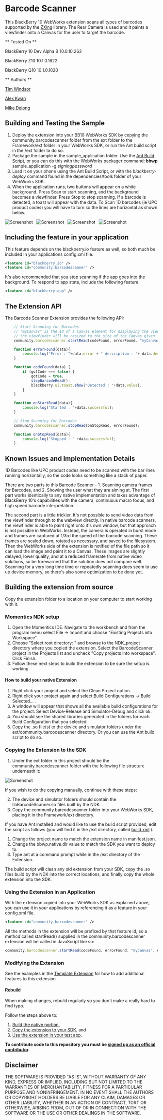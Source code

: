 Barcode Scanner
===============

This BlackBerry 10 WebWorks extension scans all types of barcodes supported by the [ZXing](https://github.com/blackberry/zxing) library. The Rear Camera is used and it paints a viewfinder onto a Canvas for the user to target the barcode.

** Tested On **

BlackBerry 10 Dev Alpha B 10.0.10.263

BlackBerry Z10 10.1.0.1622

BlackBerry Q10 10.1.0.1020

** Authors **

[Tim Windsor](https://github.com/timwindso)

[Alex Kwan](https://github.com/greentea0)

[Mike Delong](https://github.com/mdelong)

## Building and Testing the Sample

1. Deploy the extension into your BB10 WebWorks SDK by copying the community.barcodescanner folder from the ext folder to the Framework/ext folder in your WebWorks SDK, or run the Ant build script in the /ext folder to do so.
2. Package the sample in the sample\_application folder. Use the [Ant Build Script](https://github.com/blackberry/BB10-WebWorks-Community-Samples/tree/master/Ant-Build-Script), or you can do this with the WebWorks packager command:
	__bbwp__ sample\_application -g _signingpassword_
3. Load it on your phone using the Ant Build Script, or with the _blackberry-deploy_ command found in the dependencies/tools folder of your WebWorks SDK.
4. When the application runs, two buttons will appear on a white background. Press Scan to start scanning, and the background becomes a viewfinder. Press Stop to stop scanning. If a barcode is detected, a toast will appear with the data. To Scan 1D barcodes (ie UPC product codes) you will have to turn so the lines are horizontal as shown below.

![Screenshot](screenshot1.png) &nbsp;
![Screenshot](screenshot2.png) &nbsp;
![Screenshot](screenshot3.png) &nbsp;
![Screenshot](screenshot4.png)

## Including the feature in your application
This feature depends on the blackberry.io feature as well, so both much be included in your applications config.xml file.
```xml
<feature id="blackberry.io" />
<feature id="community.barcodescanner" />
```

It's also recommended that you stop scanning if the app goes into the background. To respond to app state, include the following feature:
```xml
<feature id="blackberry.app" />
```

## The Extension API
The Barcode Scanner Extension provides the following API:

```javascript
	// Start Scanning for Barcodes
	// "myCanvas" is the ID of a Canvas element for displaying the viewfinder
	// the viewfinder will be resized to the size of the Canvas given
	community.barcodescanner.startRead(codeFound, errorFound, "myCanvas", onStartRead);

	function errorFound(data){
		console.log("Error : "+data.error + " description : "+ data.description);
	}

	function codeFound(data) {
		if (gotCode === false) {
			gotCode = true;
			stopBarcodeRead();
			blackberry.ui.toast.show("Detected : "+data.value);
		}
	}

	function onStartRead(data){
		console.log("Started : "+data.successful);
	}

	// Stop Scanning for Barcodes
	community.barcodescanner.stopRead(onStopRead, errorFound);

	function onStopRead(data){
		console.log("Stopped : " +data.successful);
	}
```

## Known Issues and Implementation Details

1D Barcodes like UPC product codes need to be scanned with the bar lines running horizontally, so the code looks something like a stack of paper.

There are two parts to this Barcode Scanner - 1. Scanning camera frames for Barcodes, and 2. Showing the user what they are aiming at.
The first part works identically to any native implementation and takes advantage of BlackBerry 10's capabilities with the camera, continuous macro focus, and high speed barcode interpretation.

The second part is a little trickier.
It's not possible to send video data from the viewfinder through to the webview directly. In native barcode scanners, the viewfinder is able to paint right onto it's own window, but that approach is not possible in WebWorks. Instead, the camera is operated in burst mode and frames are captured at 1/3rd the speed of the barcode scanning. These frames are scaled down, rotated as necessary, and saved to the filesystem. Then the WebWorks side of the extension is notified of the file path so it can load the image and paint it to a Canvas. These images are slightly delayed, lower quality, and at a reduced framerate from native video solutions, so be forewarned that the solution does not compare well. Scanning for a very long time time or repeatedly scanning does seem to use up device memory, so there's also some optimization to be done yet.

## Building the extension from source

Copy the extension folder to a location on your computer to start working with it.

### Momentics NDK setup

1. Open the Momentics IDE. Navigate to the workbench and from the program menu
select File -> Import and choose "Existing Projects into Workspace".
2. Choose "Select root directory: " and browse to the NDK_project directory where you copied the extension. Select the BarcodeScanner project in the Projects list and uncheck "Copy projects into workspace". Click Finish.
3. Follow these next steps to build the extension to be sure the setup is working.

#### How to build your native Extension</a>

1. Right click your project and select the Clean Project option.
2. Right click your project again and select Build Configurations -> Build Selected... .
3. A window will appear that shows all the available build configurations
for the project. Select Device-Release and Simulator-Debug and click ok.
4. You should see the shared libraries generated in the folders for each Build Configuration that you selected.
5. Copy the .so file(s) to the device and simulator folders under the ext/community.barcodescanner directory. Or you can use the Ant build script to do so.

### Copying the Extension to the SDK</a>

1. Under the ext folder in this project should be the community.barcodescanner folder with the following file structure underneath it:

![Screenshot](files.png)

If you wish to do the copying manually, continue with these steps:

2. The device and simulator folders should contain the libBarcodeScanner.so files built by the NDK.
3. Copy the community.barcodescanner folder into your WebWorks SDK, placing it in the Framework/ext directory.

If you have Ant installed and would like to use the build script provided, edit the script as follows (you will find it in the /ext directory, called [build.xml](https://github.com/blackberry/WebWorks-Community-APIs/tree/master/BB10/BarcodeScanner/ext/build.xml) ).

1. Change the project name to match the extension name in manifest.json.
2. Change the bbwp.native.dir value to match the SDK you want to deploy to.
3. Type ant at a command prompt while in the /ext directory of the Extension. 

The build script will clean any old extension from your SDK, copy the .so files build by the NDK into the correct locations, and finally copy the whole extension into the SDK.

### Using the Extension in an Application</a>

With the extension copied into your WebWorks SDK as explained above, you can use it in your applications by referencing it as a feature in your config.xml file. 

```xml
<feature id="community.barcodescanner" />
```

All the methods in the extension will be prefixed by that feature id, so a method called startRead() supplied in the community.barcodescanner extension will be called in JavaScript like so:

```javascript
community.barcodescanner.startRead(codeFound, errorFound, "myCanvas", onStartRead);
```

### Modifying the Extension

See the examples in the [Template Extension](https://github.com/blackberry/WebWorks-Community-APIs/blob/master/BB10/Template) for how to add additional features to this extension

#### Rebuild 
When making changes, rebuild regularly so you don't make a really hard to find typo.

Follow the steps above to:

1. [Build the native portion](#how-to-build-your-native-extension),
2. [Copy the extension to your SDK](#copying-the-extension-to-the-sdk), and
3. [Use the extension in your test app](#using-the-extension-in-an-application).


**To contribute code to this repository you must be [signed up as an official contributor](http://blackberry.github.com/howToContribute.html).**

## Disclaimer

THE SOFTWARE IS PROVIDED "AS IS", WITHOUT WARRANTY OF ANY KIND, EXPRESS OR IMPLIED, INCLUDING BUT NOT LIMITED TO THE WARRANTIES OF MERCHANTABILITY, FITNESS FOR A PARTICULAR PURPOSE AND NONINFRINGEMENT. IN NO EVENT SHALL THE AUTHORS OR COPYRIGHT HOLDERS BE LIABLE FOR ANY CLAIM, DAMAGES OR OTHER LIABILITY, WHETHER IN AN ACTION OF CONTRACT, TORT OR OTHERWISE, ARISING FROM, OUT OF OR IN CONNECTION WITH THE SOFTWARE OR THE USE OR OTHER DEALINGS IN THE SOFTWARE.